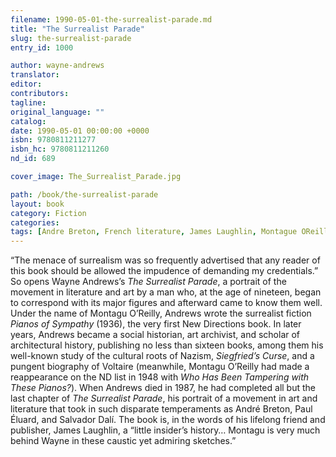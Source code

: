 ```yaml
---
filename: 1990-05-01-the-surrealist-parade.md
title: "The Surrealist Parade"
slug: the-surrealist-parade
entry_id: 1000

author: wayne-andrews
translator: 
editor: 
contributors: 
tagline: 
original_language: ""
catalog: 
date: 1990-05-01 00:00:00 +0000 
isbn: 9780811211277
isbn_hc: 9780811211260
nd_id: 689

cover_image: The_Surrealist_Parade.jpg

path: /book/the-surrealist-parade
layout: book
category: Fiction
categories: 
tags: [Andre Breton, French literature, James Laughlin, Montague OReilly, Paul Eluard, Pianos of Sympathy, Social history, Surrealism]
---
```

“The menace of surrealism was so frequently advertised that any reader of this book should be allowed the impudence of demanding my credentials.” So opens Wayne Andrews’s *The Surrealist Parade*, a portrait of the movement in literature and art by a man who, at the age of nineteen, began to correspond with its major figures and afterward came to know them well. Under the name of Montagu O’Reilly, Andrews wrote the surrealist fiction *Pianos of Sympathy* (1936), the very first New Directions book. In later years, Andrews became a social historian, art archivist, and scholar of architectural history, publishing no less than sixteen books, among them his well-known study of the cultural roots of Nazism, *Siegfried’s Curse*, and a pungent biography of Voltaire (meanwhile, Montagu O’Reilly had made a reappearance on the ND list in 1948 with *Who Has Been Tampering with These Pianos?*). When Andrews died in 1987, he had completed all but the last chapter of *The Surrealist Parade*, his portrait of a movement in art and literature that took in such disparate temperaments as André Breton, Paul Éluard, and Salvador Dalí. The book is, in the words of his lifelong friend and publisher, James Laughlin, a “little insider’s history… Montagu is very much behind Wayne in these caustic yet admiring sketches.”





